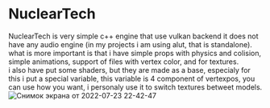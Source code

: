 # NuclearTech
NuclearTech is very simple c++ engine that use vulkan backend
it does not have any audio engine (in my projects i am using alut, that is standalone).  
what is more important is that i have simple props with physics and colision, simple animations, support of files with vertex color, and for textures.  
i also have put some shaders, but they are made as a base, especialy for this i put a special variable, this variable is 4 component of vertexpos, you can use how you want, i personaly use it to switch textures betweet models.  ![Снимок экрана от 2022-07-23 22-42-47](https://user-images.githubusercontent.com/48290199/180620580-ede5f8e5-05ce-4cfc-8cd1-1bb596058704.png)
